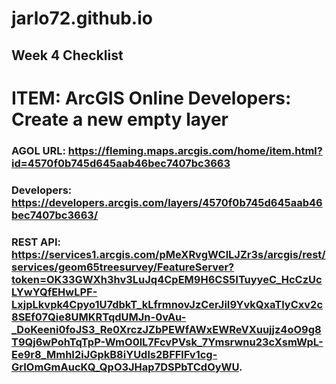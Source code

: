 # jarlo72.github.io

## Week 4 Checklist
# ITEM: ArcGIS Online Developers: Create a new empty layer
### AGOL URL: https://fleming.maps.arcgis.com/home/item.html?id=4570f0b745d645aab46bec7407bc3663
### Developers: https://developers.arcgis.com/layers/4570f0b745d645aab46bec7407bc3663/
### REST API: https://services1.arcgis.com/pMeXRvgWClLJZr3s/arcgis/rest/services/geom65treesurvey/FeatureServer?token=OK33GWXh3hv3LuJq4CpEM9H6CS5ITuyyeC_HcCzUcLYwYQfEHwLPF-LxjpLkvpk4Cpyo1U7dbkT_kLfrmnovJzCerJiI9YvkQxaTlyCxv2c8SEf07Qie8UMKRTqdUMJn-0vAu-_DoKeeni0foJS3_Re0XrczJZbPEWfAWxEWReVXuujjz4oO9g8T9Qj6wPohTqTpP-WmO0lL7FcvPVsk_7Ymsrwnu23cXsmWpL-Ee9r8_MmhI2iJGpkB8iYUdls2BFFlFv1cg-GrIOmGmAucKQ_QpO3JHap7DSPbTCdOyWU.
